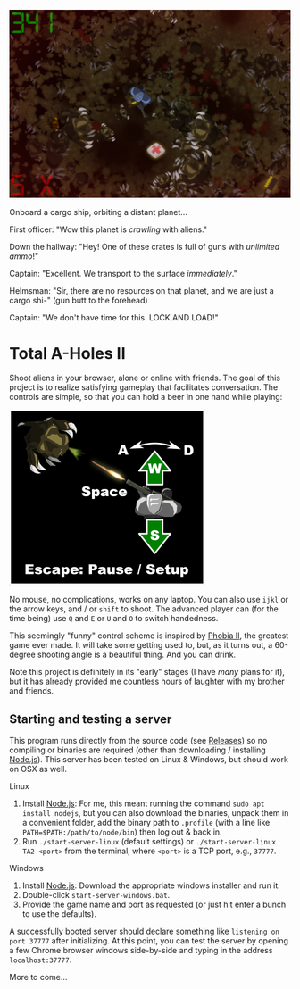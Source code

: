 ![Screenshot](https://raw.githubusercontent.com/jaxankey/TA2/master/common/images/screenshot.png)

Onboard a cargo ship, orbiting a distant planet...

First officer: "Wow this planet is *crawling* with aliens."

Down the hallway: "Hey! One of these crates is full of guns with *unlimited ammo*!"

Captain: "Excellent. We transport to the surface *immediately*."

Helmsman: "Sir, there are no resources on that planet, and we are just a cargo shi-" (gun butt to the forehead)

Captain: "We don't have time for this. LOCK AND LOAD!"

# Total A-Holes II

Shoot aliens in your browser, alone or online with friends. The goal of this project is to realize satisfying gameplay that facilitates conversation. The controls are simple, so that you can hold a beer in one hand while playing:

![Controls](https://raw.githubusercontent.com/jaxankey/TA2/master/common/images/instructions-web.png)

No mouse, no complications, works on any laptop. You can also use `ijkl` or the arrow keys, and / or `shift` to shoot. The advanced player can (for the time being) use `Q` and `E` or `U` and `O` to switch handedness. 

This seemingly "funny" control scheme is inspired by [Phobia II](https://www.youtube.com/watch?v=XWGAd1dAPwQ), the greatest game ever made. It will take some getting used to, but, as it turns out, a 60-degree shooting angle is a beautiful thing. And you can drink.

Note this project is definitely in its "early" stages (I have *many* plans for it), but it has already provided me countless hours of laughter with my brother and friends. 

## Starting and testing a server

This program runs directly from the source code (see [Releases](https://github.com/jaxankey/TA2/releases)) so no compiling or binaries are required (other than downloading / installing [Node.js](https://nodejs.org/)). This server has been tested on Linux & Windows, but should work on OSX as well.

Linux
 1. Install [Node.js](https://nodejs.org/): For me, this meant running the command `sudo apt install nodejs`, but you can also download the binaries, unpack them in a convenient folder, add the binary path to `.profile` (with a line like `PATH=$PATH:/path/to/node/bin`) then log out & back in.
 2. Run `./start-server-linux` (default settings) or `./start-server-linux TA2 <port>` from the terminal, where `<port>` is a TCP port, e.g., `37777`. 
 
Windows
 1. Install [Node.js](https://nodejs.org/): Download the appropriate windows installer and run it.
 2. Double-click `start-server-windows.bat`.
 3. Provide the game name and port as requested (or just hit enter a bunch to use the defaults).

A successfully booted server should declare something like `listening on port 37777` after initializing. At this point, you can test the server by opening a few Chrome browser windows side-by-side and typing in the address `localhost:37777`. 

More to come...
